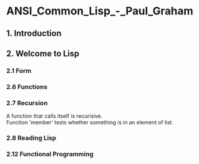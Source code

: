 # ANSI_Common_Lisp_-_Paul_Graham

## 1. Introduction

## 2. Welcome to Lisp

### 2.1 Form
### 2.6 Functions
### 2.7 Recursion
A function that calls itself is recurisive.  
Function 'member' tests whether something is in an element of list.  
### 2.8 Reading Lisp
### 2.12 Functional Programming
